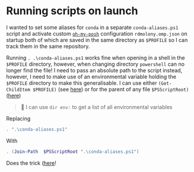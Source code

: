 # Running scripts on launch

I wanted to set some aliases for `conda` in a separate `conda-aliases.ps1` script and activate custom [`oh-my-posh`](https://github.com/JanDeDobbeleer/oh-my-posh) configuration `rdmolony.omp.json` on startup both of which are saved in the same directory as `$PROFILE` so I can track them in the same repository.

Running `. .\conda-aliases.ps1` works fine when opening in a shell in the `$PROFILE` directory, however, when changing directory `powershell` can no longer find the file!  I need to pass an absolute path to the script instead, however, I need to make use of an environmental variable holding the `$PROFILE` directory to make this generalisable.  I can use either `(Get-ChildItem $PROFILE)` (see [here](https://www.sean-lloyd.com/post/get-path-relative-script-location-powershell/)) or for the parent of any file `$PSScriptRoot)` ([here](https://thinkpowershell.com/add-script-flexibility-relative-file-paths/))

> :book: I can use `dir env:` to get a list of all environmental variables

Replacing

```powershell
. ".\conda-aliases.ps1"
```

With

```powershell
. (Join-Path  $PSScriptRoot ".\conda-aliases.ps1")
```

Does the trick ([here](https://stackoverflow.com/questions/13783759/concatenate-network-path-variable)!